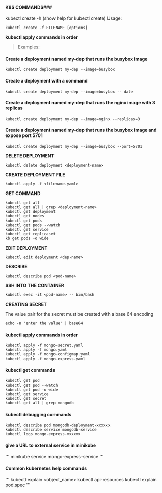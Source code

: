 #### K8S COMMANDS###

kubectl create -h (show help for kubectl create)
Usage:

  `kubectl create -f FILENAME [options]`

**kubectl apply commands in order**

> Examples:

#### Create a deployment named my-dep that runs the busybox image

  `kubectl create deployment my-dep --image=busybox`

#### Create a deployment with a command
  
  `kubectl create deployment my-dep --image=busybox -- date`

#### Create a deployment named my-dep that runs the nginx image with 3 replicas
  
  `kubectl create deployment my-dep --image=nginx --replicas=3`

#### Create a deployment named my-dep that runs the busybox image and expose port 5701

  `kubectl create deployment my-dep --image=busybox --port=5701`
  
**DELETE DEPLOYMENT**

`kubectl delete deployment <deployment-name>`


**CREATE DEPLOYMENT FILE**

`kubectl apply -f <filename.yaml>`

  
**GET COMMAND**

```
kubectl get all
kubectl get all | grep <deployment-name>
kubectl get deployment
kubectl get nodes
kubectl get pods
kubectl get pods --watch
kubectl get service
kubectl get replicaset
kb get pods -o wide
```


**EDIT DEPLOYMENT**

`kubectl edit deployment <dep-name>`


**DESCRIBE**

`kubectl describe pod <pod-name>`


**SSH INTO THE CONTAINER**

`kubectl exec -it <pod-name> -- bin/bash`


**CREATING SECRET**

The value pair for the secret must be created with a base 64 encoding

`echo -n 'enter the value' | base64`


#### kubectl apply commands in order
    
    kubectl apply -f mongo-secret.yaml
    kubectl apply -f mongo.yaml
    kubectl apply -f mongo-configmap.yaml 
    kubectl apply -f mongo-express.yaml

#### kubectl get commands

    kubectl get pod
    kubectl get pod --watch
    kubectl get pod -o wide
    kubectl get service
    kubectl get secret
    kubectl get all | grep mongodb

#### kubectl debugging commands

    kubectl describe pod mongodb-deployment-xxxxxx
    kubectl describe service mongodb-service
    kubectl logs mongo-express-xxxxxx

#### give a URL to external service in minikube
'''
    minikube service mongo-express-service
'''

#### Common kubernetes help commands
'''
 kubectl explain <object_name>
 kubectl api-resources
 kubectl explain pod.spec
'''


